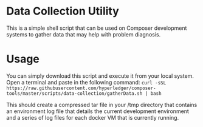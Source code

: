 # Data Collection Utility

This is a simple shell script that can be used on Composer development systems to gather data that may help with problem diagnosis. 

# Usage
You can simply download this script and execute it from your local system. 
Open a terminal and paste in the following command:
`curl -sSL https://raw.githubusercontent.com/hyperledger/composer-tools/master/scripts/data-collection/gatherData.sh | bash`

This should create a compressed tar file in your /tmp directory that contains an environment log file that details the current development environment and a series of log files for each docker VM that is currently running.